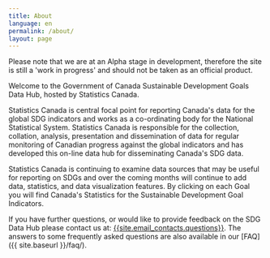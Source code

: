 ```yaml
---
title: About
language: en
permalink: /about/
layout: page
---
```


Please note that we are at an Alpha stage in development, therefore the site is still a 'work in progress' and should not be taken as an official product.

Welcome to the Government of Canada Sustainable Development Goals Data Hub, hosted by Statistics Canada.

Statistics Canada is central focal point for reporting Canada's data for the global SDG indicators and works as a co-ordinating body for the National Statistical System. Statistics Canada is responsible for the collection, collation, analysis, presentation and dissemination of data for regular monitoring of Canadian progress against the global indicators and has developed this on-line data hub for disseminating Canada's SDG data.

Statistics Canada is continuing to examine data sources that may be useful for reporting on SDGs and over the coming months will continue to add data, statistics, and data visualization features. By clicking on each Goal you will find Canada's Statistics for the Sustainable Development Goal Indicators.

If you have further questions, or would like to provide feedback on the SDG Data Hub please contact us at: <a href="mailto:{{site.email_contacts.questions}}">{{site.email_contacts.questions}}</a>. The answers to some frequently asked questions are also available in our [FAQ]({{ site.baseurl }}/faq/).
